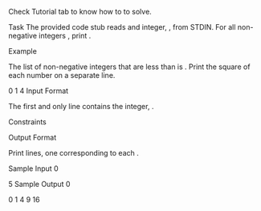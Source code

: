 Check Tutorial tab to know how to to solve.

Task
The provided code stub reads and integer, , from STDIN. For all non-negative integers , print .

Example

The list of non-negative integers that are less than  is . Print the square of each number on a separate line.

0
1
4
Input Format

The first and only line contains the integer, .

Constraints


Output Format

Print  lines, one corresponding to each .

Sample Input 0

5
Sample Output 0

0
1
4
9
16